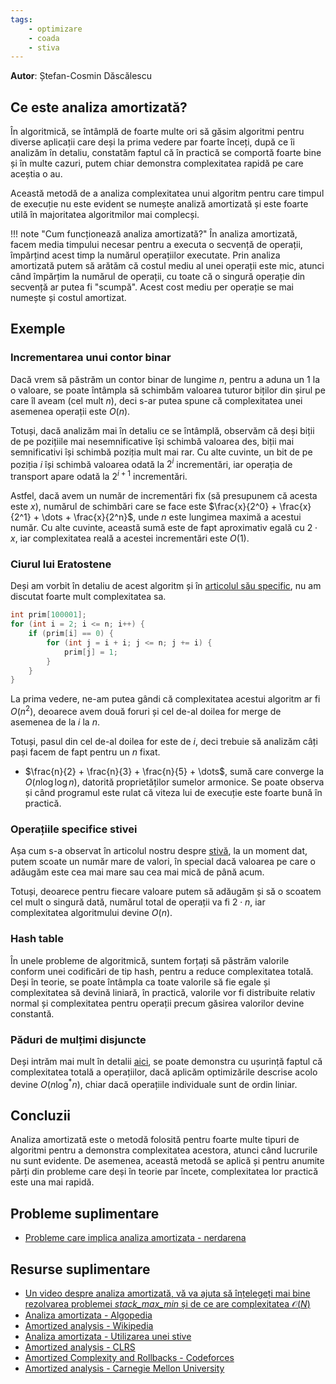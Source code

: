 ```yaml
---
tags:
    - optimizare
    - coada
    - stiva
---
```


**Autor**: Ștefan-Cosmin Dăscălescu

## Ce este analiza amortizată?

În algoritmică, se întâmplă de foarte multe ori să găsim algoritmi pentru diverse aplicații care deși la prima vedere par foarte înceți, după ce îi analizăm în detaliu, constatăm faptul că în practică se comportă foarte bine și în multe cazuri, putem chiar demonstra complexitatea rapidă pe care aceștia o au.

Această metodă de a analiza complexitatea unui algoritm pentru care timpul de execuție nu este evident se numește analiză amortizată și este foarte utilă în majoritatea algoritmilor mai complecși. 

!!! note "Cum funcționează analiza amortizată?"
    În analiza amortizată, facem media timpului necesar pentru a executa o secvență de operații, împărțind acest timp la numărul operațiilor executate. Prin analiza amortizată putem să arătăm că costul mediu al unei operații este mic, atunci când împărțim la numărul de operații, cu toate că o singură operație din secvență ar putea fi "scumpă". Acest cost mediu per operație se mai numește și costul amortizat.

## Exemple

### Incrementarea unui contor binar

Dacă vrem să păstrăm un contor binar de lungime $n$, pentru a aduna un $1$ la o valoare, se poate întâmpla să schimbăm valoarea tuturor biților din șirul pe care îl aveam (cel mult $n$), deci s-ar putea spune că complexitatea unei asemenea operații este $O(n)$.

Totuși, dacă analizăm mai în detaliu ce se întâmplă, observăm că deși biții de pe pozițiile mai nesemnificative își schimbă valoarea des, biții mai semnificativi își schimbă poziția mult mai rar. Cu alte cuvinte, un bit de pe poziția $i$ își schimbă valoarea odată la $2^i$ incrementări, iar operația de transport apare odată la $2^{i+1}$ incrementări. 

Astfel, dacă avem un număr de incrementări fix (să presupunem că acesta este $x$), numărul de schimbări care se face este $\frac{x}{2^0} + \frac{x}{2^1} + \dots + \frac{x}{2^n}$, unde $n$ este lungimea maximă a acestui număr. Cu alte cuvinte, această sumă este de fapt aproximativ egală cu $2 \cdot x$, iar complexitatea reală a acestei incrementări este $O(1)$.

### Ciurul lui Eratostene

Deși am vorbit în detaliu de acest algoritm și în [articolul său specific](https://edu.roalgo.ro/usor/sieve/), nu am discutat foarte mult complexitatea sa. 

```cpp
int prim[100001];
for (int i = 2; i <= n; i++) {
    if (prim[i] == 0) {
        for (int j = i + i; j <= n; j += i) {
            prim[j] = 1;
        }
    }
}
```

La prima vedere, ne-am putea gândi că complexitatea acestui algoritm ar fi $O(n^2)$, deoarece avem două foruri și cel de-al doilea for merge de asemenea de la $i$ la $n$. 

Totuși, pasul din cel de-al doilea for este de $i$, deci trebuie să analizăm câți pași facem de fapt pentru un $n$ fixat. 

* $\frac{n}{2} + \frac{n}{3} + \frac{n}{5} + \dots$, sumă care converge la $O(n \log \log n)$, datorită proprietăților sumelor armonice. Se poate observa și când programul este rulat că viteza lui de execuție este foarte bună în practică. 

### Operațiile specifice stivei 

Așa cum s-a observat în articolul nostru despre [stivă](https://edu.roalgo.ro/usor/sieve/), la un moment dat, putem scoate un număr mare de valori, în special dacă valoarea pe care o adăugăm este cea mai mare sau cea mai mică de până acum. 

Totuși, deoarece pentru fiecare valoare putem să adăugăm și să o scoatem cel mult o singură dată, numărul total de operații va fi $2 \cdot n$, iar complexitatea algoritmului devine $O(n)$.

### Hash table 

În unele probleme de algoritmică, suntem forțați să păstrăm valorile conform unei codificări de tip hash, pentru a reduce complexitatea totală. Deși în teorie, se poate întâmpla ca toate valorile să fie egale și complexitatea să devină liniară, în practică, valorile vor fi distribuite relativ normal și complexitatea pentru operații precum găsirea valorilor devine constantă. 

### Păduri de mulțimi disjuncte

Deși intrăm mai mult în detalii [aici](https://edu.roalgo.ro/mediu/dsu/), se poate demonstra cu ușurință faptul că complexitatea totală a operațiilor, dacă aplicăm optimizările descrise acolo devine $O(n \log^{*} n)$, chiar dacă operațiile individuale sunt de ordin liniar.

## Concluzii

Analiza amortizată este o metodă folosită pentru foarte multe tipuri de algoritmi pentru a demonstra complexitatea acestora, atunci când lucrurile nu sunt evidente. De asemenea, această metodă se aplică și pentru anumite părți din probleme care deși în teorie par încete, complexitatea lor practică este una mai rapidă.

## Probleme suplimentare

* [Probleme care implica analiza amortizata - nerdarena](https://www.nerdarena.ro/cauta-probleme?tag_ids=11)

## Resurse suplimentare

* [Un video despre analiza amortizată, vă va ajuta să înțelegeți mai bine rezolvarea problemei *stack_max_min* și de ce are complexitatea $\mathcal{O}(N)$](https://www.youtube.com/watch?v=T7W5E-5mljc)
* [Analiza amortizata - Algopedia](https://www.algopedia.ro/wiki/index.php/Clasa_VII/VIII_lec%C8%9Bia_9_-_18_nov_2014#Analiz%C4%83_amortizat%C4%83)
* [Amortized analysis - Wikipedia](https://en.wikipedia.org/wiki/Amortized_analysis)
* [Analiza amortizata - Utilizarea unei stive](https://revista.infobits.ro/2021/08/31/analiza-amortizata-utilizarea-unei-stive/)
* [Amortized analysis - CLRS](https://ocw.mit.edu/courses/6-046j-design-and-analysis-of-algorithms-spring-2012/83b82d45beb3776da72b7f3e1b3f42df_MIT6_046JS12_lec11.pdf)
* [Amortized Complexity and Rollbacks - Codeforces](https://codeforces.com/blog/entry/58528)
* [Amortized analysis - Carnegie Mellon University](https://www.cs.cmu.edu/afs/cs/academic/class/15451-s07/www/lecture_notes/lect0206.pdf)